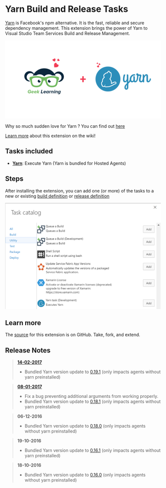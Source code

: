 # Yarn Build and Release Tasks

[Yarn](https://yarnpkg.com/) is Facebook's npm alternative. It is the fast, reliable and secure dependency management. 
This extension brings the power of Yarn to Visual Studio Team Services Build and Release Management.

![GeekLearning Loves Yarn](Screenshots/GeekLearningLovesYarn.png)

Why so much sudden love for Yarn ? You can find out [here](http://geeklearning.io/npm-install-drives-you-crazy-yarn-and-chill) 

[Learn more](https://github.com/geeklearningio/gl-vsts-tasks-yarn/wiki) about this extension on the wiki!

## Tasks included

* **[Yarn](https://github.com/geeklearningio/gl-vsts-tasks-yarn/wiki/Yarn)**: Execute Yarn (Yarn is bundled for Hosted Agents)

## Steps

After installing the extension, you can add one (or more) of the tasks to a new or existing [build definition](https://www.visualstudio.com/en-us/docs/build/define/create) or [release definition](https://www.visualstudio.com/en-us/docs/release/author-release-definition/more-release-definition)

![add-task](Screenshots/Add-Tasks.png)

## Learn more

The [source](https://github.com/geeklearningio/gl-vsts-tasks-yarn) for this extension is on GitHub. Take, fork, and extend.

## Release Notes

> [**14-02-2017**](https://github.com/geeklearningio/gl-vsts-tasks-yarn/releases/tag/0.4.0)
> - Bundled Yarn version update to [0.19.1](https://github.com/yarnpkg/yarn/releases/tag/v0.19.1) (only impacts agents without yarn preinstalled)

> [**08-01-2017**](https://github.com/geeklearningio/gl-vsts-tasks-yarn/releases/tag/0.3.0)
> - Fix a bug preventing additional arguments from working properly.
> - Bundled Yarn version update to [0.18.1](https://github.com/yarnpkg/yarn/releases/tag/v0.18.1) (only impacts agents without yarn preinstalled)

> **06-12-2016**
> - Bundled Yarn version update to [0.18.0](https://github.com/yarnpkg/yarn/releases/tag/v0.18.0) (only impacts agents without yarn preinstalled)

> **19-10-2016**
> - Bundled Yarn version update to [0.16.1](https://github.com/yarnpkg/yarn/releases/tag/v0.16.1) (only impacts agents without yarn preinstalled)

> **18-10-2016**
> - Bundled Yarn version update to [0.16.0](https://github.com/yarnpkg/yarn/releases/tag/v0.16.0) (only impacts agents without yarn preinstalled)
